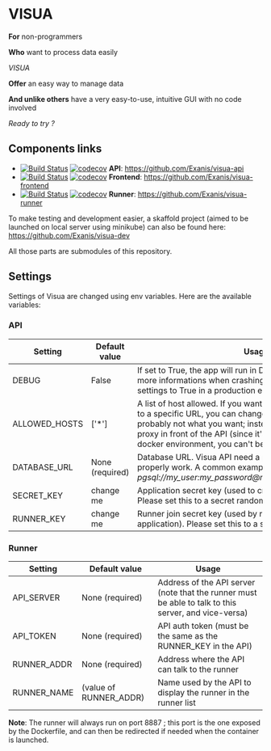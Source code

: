# VISUA

**For** non-programmers

**Who** want to process data easily

*VISUA*

**Offer** an easy way to manage data

**And unlike others** have a very easy-to-use, intuitive GUI with no code involved

*Ready to try ?*

## Components links

- [![Build Status](https://travis-ci.org/Exanis/visua-api.svg?branch=master)](https://travis-ci.org/Exanis/visua-api)
[![codecov](https://codecov.io/gh/Exanis/visua-api/branch/master/graph/badge.svg)](https://codecov.io/gh/Exanis/visua-api) **API**: https://github.com/Exanis/visua-api
- [![Build Status](https://travis-ci.org/Exanis/visua-frontend.svg?branch=master)](https://travis-ci.org/Exanis/visua-frontend) [![codecov](https://codecov.io/gh/Exanis/visua-frontend/branch/master/graph/badge.svg)](https://codecov.io/gh/Exanis/visua-frontend) **Frontend**: https://github.com/Exanis/visua-frontend
- [![Build Status](https://travis-ci.org/Exanis/visua-runner.svg?branch=master)](https://travis-ci.org/Exanis/visua-runner) [![codecov](https://codecov.io/gh/Exanis/visua-runner/branch/master/graph/badge.svg)](https://codecov.io/gh/Exanis/visua-runner) **Runner**: https://github.com/Exanis/visua-runner

To make testing and development easier, a skaffold project (aimed to be launched on local server using minikube) can also be found here: https://github.com/Exanis/visua-dev

All those parts are submodules of this repository.

## Settings

Settings of Visua are changed using env variables. Here are the available variables:

### API

| Setting | Default value | Usage |
|---------|---------------|-------|
| DEBUG | False | If set to True, the app will run in Debug mode (giving way more informations when crashing). Please **never** set this settings to True in a production environment.
| ALLOWED_HOSTS | ['*'] | A list of host allowed. If you want to limit the access to the api to a specific URL, you can change this. Note that this is probably not what you want; instead, you should use a reverse proxy in front of the API (since it's typically launched in a docker environment, you can't be sure of the address used) |
| DATABASE_URL | None (required) | Database URL. Visua API need a postgres database to properly work. A common example could be *pgsql://my_user:my_password@my_server:5432/my_database* |
| SECRET_KEY | change me | Application secret key (used to create user's auth token). Please set this to a secret random value.
| RUNNER_KEY | change me | Runner join secret key (used by runners to connect to your application). Please set this to a secret random value. |

### Runner

| Setting | Default value | Usage |
|---------|---------------|-------|
| API_SERVER | None (required) | Address of the API server (note that the runner must be able to talk to this server, and vice-versa) |
| API_TOKEN | None (required) | API auth token (must be the same as the RUNNER_KEY in the API) |
| RUNNER_ADDR | None (required) | Address where the API can talk to the runner |
| RUNNER_NAME | (value of RUNNER_ADDR) | Name used by the API to display the runner in the runner list |

**Note**: The runner will always run on port 8887 ; this port is the one exposed by the Dockerfile, and can then be redirected if needed when the container is launched.